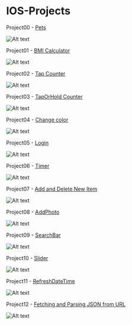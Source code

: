 # IOS-Projects

Project00 - [Pets](https://github.com/gary87004/IOS-Projects/tree/master/Pets)

![Alt text](https://github.com/gary87004/IOS-Projects/blob/master/Pets/animal.gif)

Project01 - [BMI Calculator](https://github.com/gary87004/IOS-Projects/tree/master/Project01%20BMI%20Calculator)

![Alt text](https://github.com/gary87004/IOS-Projects/blob/master/Project01%20BMI%20Calculator/BMICalculator.gif)

Project02 - [Tap Counter](https://github.com/gary87004/IOS-Projects/tree/master/Project02%20Tap%20Counter)

![Alt text](https://github.com/gary87004/IOS-Projects/blob/master/Project02%20Tap%20Counter/TapCount.gif)

Project03 - [TapOrHold Counter](https://github.com/gary87004/IOS-Projects/tree/master/Project03%20TapOrHold%20Counter)

![Alt text](https://github.com/gary87004/IOS-Projects/blob/master/Project03%20TapOrHold%20Counter/tap_hold.gif)

Project04 - [Change color](https://github.com/gary87004/IOS-Projects/tree/master/Project04%20Change%20color)

![Alt text](https://github.com/gary87004/IOS-Projects/blob/master/Project04%20Change%20color/Change_color.gif)

Project05 - [Login](https://github.com/gary87004/IOS-Projects/tree/master/Project05%20Login)

![Alt text](https://github.com/gary87004/IOS-Projects/blob/master/Project05%20Login/login.gif)

Project06 - [Timer](https://github.com/gary87004/IOS-Projects/tree/master/Project06%20Timer)

![Alt text](https://github.com/gary87004/IOS-Projects/blob/master/Project06%20Timer/timer.gif)

Project07 - [Add and Delete New Item](https://github.com/gary87004/IOS-Projects/tree/master/Project07%20Table_add_delete)

![Alt text](https://github.com/gary87004/IOS-Projects/blob/master/Project07%20Table_add_delete/add_delete.gif)

Project08 - [AddPhoto](https://github.com/gary87004/IOS-Projects/tree/master/Project08%20AddPhoto)

![Alt text](https://github.com/gary87004/IOS-Projects/blob/master/Project08%20AddPhoto/AddPhoto.gif)

Project09 - [SearchBar](https://github.com/gary87004/IOS-Projects/tree/master/Project09%20SearchBar)

![Alt text](https://github.com/gary87004/IOS-Projects/blob/master/Project09%20SearchBar/SearchBar.gif)

Project10 - [Slider](https://github.com/gary87004/IOS-Projects/tree/master/Project10%20Slider)

![Alt text](https://github.com/gary87004/IOS-Projects/blob/master/Project10%20Slider/slider.gif)

Project11 - [RefreshDateTime](https://github.com/gary87004/IOS-Projects/tree/master/Project11%20RefreshDateTime)

![Alt text](https://github.com/gary87004/IOS-Projects/blob/master/Project11%20RefreshDateTime/RefreshDate.gif)

Project12 - [Fetching and Parsing JSON from URL](https://github.com/gary87004/IOS-Projects/tree/master/Project12%20Fetching%20and%20Parsing%20JSON%20from%20URL)

![Alt text](https://github.com/gary87004/IOS-Projects/blob/master/Project12%20Fetching%20and%20Parsing%20JSON%20from%20URL/Fetching%20and%20Parsing%20JSON%20from%20URL.gif)

